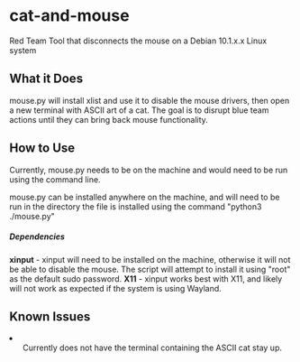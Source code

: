 # cat-and-mouse
Red Team Tool that disconnects the mouse on a Debian 10.1.x.x Linux system

<h2>What it Does</h2>
mouse.py will install xlist and use it to disable the mouse drivers, then open a new terminal with ASCII art of a cat. The goal is to disrupt blue team actions until they can bring back mouse functionality.

<h2>How to Use</h2>
Currently, mouse.py needs to be on the machine and would need to be run using the command line. 

mouse.py can be installed anywhere on the machine, and will need to be run in the directory the file is installed using the command "python3 ./mouse.py"

<h5>Dependencies</h5>
<b>xinput</b> - xinput will need to be installed on the machine, otherwise it will not be able to disable the mouse. The script will attempt to install it using "root" as the default sudo password.
<b>X11</b> - xinput works best with X11, and likely will not work as expected if the system is using Wayland. 

<h2>Known Issues</h2>
<li>
  <ul>Currently does not have the terminal containing the ASCII cat stay up.</ul>
</li>
